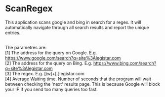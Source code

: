 # ScanRegex

This application scans google and bing in search for a regex. It will automatically navigate through all search results and report the unique entries.<br><br>

The parametres are:<br>
[1] The address for the query on Google. E.g. https://www.google.com/search?q=site%3Alegistar.com <br>
[2] The address for the query on Bing. E.g. https://www.bing.com/search?q=site%3Alegistar.com <br>
[3] The regex. E.g. [\\w]+[.]legistar.com <br>
[4] Average Waiting time. Number of seconds that the program will wait between checking the 'next' results page. This is because Google will block your IP if you send too many queries too fast. <br>
